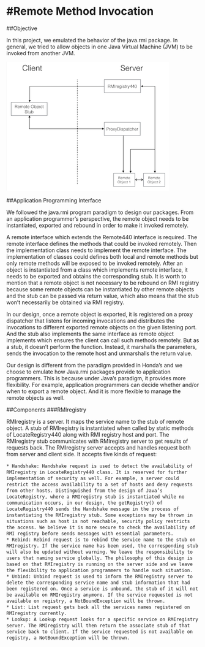 #Remote Method Invocation
===========

##Objective

In this project, we emulated the behavior of the java.rmi package. In general, we tried to allow objects in one Java Virtual Machine (JVM) to be invoked from another JVM.

![alt tag](https://raw.githubusercontent.com/Jeremy-Fu/remote-method-invocation/master/architecture.png?token=5368021__eyJzY29wZSI6IlJhd0Jsb2I6SmVyZW15LUZ1L3JlbW90ZS1tZXRob2QtaW52b2NhdGlvbi9tYXN0ZXIvYXJjaGl0ZWN0dXJlLnBuZyIsImV4cGlyZXMiOjE0MDQ1NzIwNjF9--9dd07078843ba9c46693020d1b83818dd9779d66)

##Application Programming Interface

We followed the java.rmi program paradigm to design our packages. From an application programmer’s perspective, the remote object needs to be instantiated, exported and rebound in order to make it invoked remotely. 

A remote interface which extends the Remote440 interface is required. The remote interface defines the methods that could be invoked remotely. Then the implementation class needs to implement the remote interface. The implementation of classes could defines both local and remote methods but only remote methods will be exposed to be invoked remotely. After an object is instantiated from a class which implements remote interface, it needs to be exported and obtains the corresponding stub. It is worth to mention that a remote object is not necessary to be rebound on RMI registry because some remote objects can be instantiated by other remote objects and the stub can be passed via return value, which also means that the stub won’t necessarily be obtained via RMI registry.

In our design, once a remote object is exported, it is registered on a proxy dispatcher that listens for incoming invocations and distributes the invocations to different exported remote objects on the given listening port. And the stub also implements the same interface as remote object implements which ensures the client can call such methods remotely. But as a stub, it doesn’t perform the function. Instead, it marshalls the parameters, sends the invocation to the remote host and unmarshalls the return value. 

Our design is different from the paradigm provided in Honda’s and we choose to emulate how Java.rmi packages provide to application programmers. This is because under Java’s paradigm, it provides more flexibility. For example, application programmers can decide whether and/or when to export a remote object. And it is more flexible to manage the remote objects as well. 

##Components
###RMIregistry

RMIregistry is a server. It maps the service name to the stub of remote object. A stub of RMIregistry is instantiated when called by static methods of LocateRegistry440 along with RMI registry host and port. The RMIregistry stub communicates with RMIregistry server to get results of requests back. The RMIregistry server accepts and handles request both from server and client side. It accepts five kinds of request:
```
* Handshake: Handshake request is used to detect the availability of RMIregistry in LocateRegistry440 class. It is reserved for further implementation of security as well. For example, a server could restrict the access availability to a set of hosts and deny requests from other hosts. Distinguished from the design of Java’s LocateRegistry, where a RMIregistry stub is instantiated while no communication occurs, in our design, the getRegistry() of LocateRegistry440 sends the Handshake message in the process of instantiating the RMIregistry stub. Some exceptions may be thrown in situations such as host is not reachable, security policy restricts the access. We believe it is more secure to check the availability of RMI registry before sends messages with essential parameters.
* Rebind: Rebind request is to rebind the service name to the stub on RMIregistry. If the service name has been used, the corresponding stub will also be updated without warning. We leave the responsibility to users that naming service globally. The philosophy of this design is based on that RMIregistry is running on the server side and we leave the flexibility to application programmers to handle such situation.
* Unbind: Unbind request is used to inform the RMIregistry server to delete the corresponding service name and stub information that had been registered on. Once a service is unbound, the stub of it will not be available on RMIregistry anymore. If the service requested is not available on registry, a NotBoundException will be thrown.
* List: List request gets back all the services names registered on RMIregistry currently.
* Lookup: A Lookup request looks for a specific service on RMIregistry server. The RMIregistry will then return the associate stub of that service back to client. If the service requested is not available on registry, a NotBoundException will be thrown.
```

